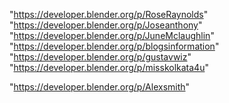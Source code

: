 "https://developer.blender.org/p/RoseRaynolds"
"https://developer.blender.org/p/Joseanthony"
"https://developer.blender.org/p/JuneMclaughlin"
"https://developer.blender.org/p/blogsinformation"
"https://developer.blender.org/p/gustavwiz"
"https://developer.blender.org/p/misskolkata4u"
 
"https://developer.blender.org/p/Alexsmith"
 
